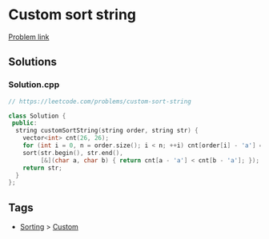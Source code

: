 # Custom sort string

[Problem link](https://leetcode.com/problems/custom-sort-string)

## Solutions


### Solution.cpp
```cpp
// https://leetcode.com/problems/custom-sort-string

class Solution {
 public:
  string customSortString(string order, string str) {
    vector<int> cnt(26, 26);
    for (int i = 0, n = order.size(); i < n; ++i) cnt[order[i] - 'a'] = i;
    sort(str.begin(), str.end(),
         [&](char a, char b) { return cnt[a - 'a'] < cnt[b - 'a']; });
    return str;
  }
};
```
## Tags

* [Sorting](/README.md#Sorting) > [Custom](/README.md#Sorting-Custom)
